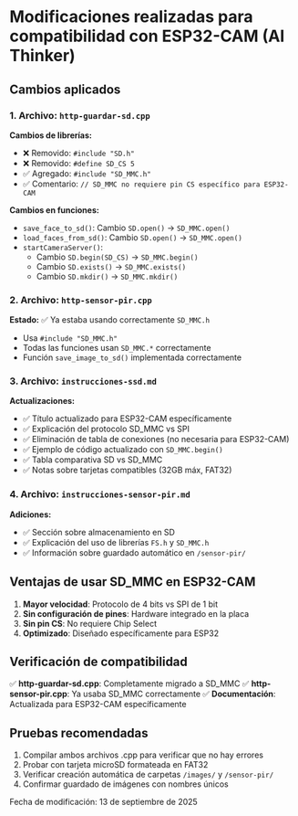 # Modificaciones realizadas para compatibilidad con ESP32-CAM (AI Thinker)

## Cambios aplicados

### 1. Archivo: `http-guardar-sd.cpp`

**Cambios de librerías:**
- ❌ Removido: `#include "SD.h"`
- ❌ Removido: `#define SD_CS 5`
- ✅ Agregado: `#include "SD_MMC.h"`
- ✅ Comentario: `// SD_MMC no requiere pin CS específico para ESP32-CAM`

**Cambios en funciones:**
- `save_face_to_sd()`: Cambio `SD.open()` → `SD_MMC.open()`
- `load_faces_from_sd()`: Cambio `SD.open()` → `SD_MMC.open()`
- `startCameraServer()`: 
  - Cambio `SD.begin(SD_CS)` → `SD_MMC.begin()`
  - Cambio `SD.exists()` → `SD_MMC.exists()`
  - Cambio `SD.mkdir()` → `SD_MMC.mkdir()`

### 2. Archivo: `http-sensor-pir.cpp`

**Estado:** ✅ Ya estaba usando correctamente `SD_MMC.h`
- Usa `#include "SD_MMC.h"`
- Todas las funciones usan `SD_MMC.*` correctamente
- Función `save_image_to_sd()` implementada correctamente

### 3. Archivo: `instrucciones-ssd.md`

**Actualizaciones:**
- ✅ Título actualizado para ESP32-CAM específicamente
- ✅ Explicación del protocolo SD_MMC vs SPI
- ✅ Eliminación de tabla de conexiones (no necesaria para ESP32-CAM)
- ✅ Ejemplo de código actualizado con `SD_MMC.begin()`
- ✅ Tabla comparativa SD vs SD_MMC
- ✅ Notas sobre tarjetas compatibles (32GB máx, FAT32)

### 4. Archivo: `instrucciones-sensor-pir.md`

**Adiciones:**
- ✅ Sección sobre almacenamiento en SD
- ✅ Explicación del uso de librerías `FS.h` y `SD_MMC.h`
- ✅ Información sobre guardado automático en `/sensor-pir/`

## Ventajas de usar SD_MMC en ESP32-CAM

1. **Mayor velocidad**: Protocolo de 4 bits vs SPI de 1 bit
2. **Sin configuración de pines**: Hardware integrado en la placa
3. **Sin pin CS**: No requiere Chip Select
4. **Optimizado**: Diseñado específicamente para ESP32

## Verificación de compatibilidad

✅ **http-guardar-sd.cpp**: Completamente migrado a SD_MMC
✅ **http-sensor-pir.cpp**: Ya usaba SD_MMC correctamente
✅ **Documentación**: Actualizada para ESP32-CAM específicamente

## Pruebas recomendadas

1. Compilar ambos archivos .cpp para verificar que no hay errores
2. Probar con tarjeta microSD formateada en FAT32
3. Verificar creación automática de carpetas `/images/` y `/sensor-pir/`
4. Confirmar guardado de imágenes con nombres únicos

Fecha de modificación: 13 de septiembre de 2025